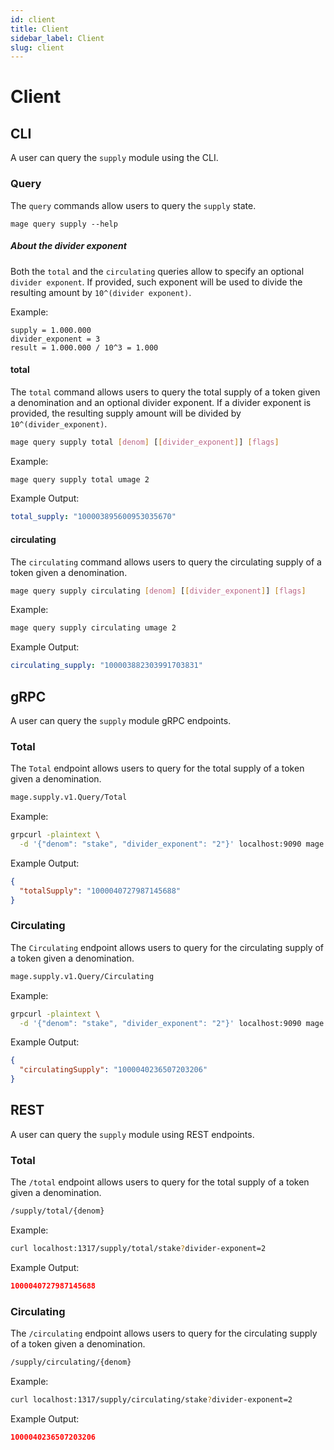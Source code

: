 ```yaml
---
id: client
title: Client
sidebar_label: Client
slug: client
---
```


# Client 

## CLI

A user can query the `supply` module using the CLI. 

### Query 

The `query` commands allow users to query the `supply` state. 

```
mage query supply --help
```

##### About the divider exponent
Both the `total` and the `circulating` queries allow to specify an optional `divider exponent`.
If provided, such exponent will be used to divide the resulting amount by `10^(divider exponent)`.  

Example:
```
supply = 1.000.000
divider_exponent = 3
result = 1.000.000 / 10^3 = 1.000
```

#### total
The `total` command allows users to query the total supply of a token given a denomination and an optional divider exponent. 
If a divider exponent is provided, the resulting supply amount will be divided by `10^(divider_exponent)`.  

```bash
mage query supply total [denom] [[divider_exponent]] [flags]
```

Example: 
```bash
mage query supply total umage 2
```

Example Output: 
```yaml
total_supply: "100003895600953035670"
```

#### circulating
The `circulating` command allows users to query the circulating supply of a token given a denomination. 

```bash
mage query supply circulating [denom] [[divider_exponent]] [flags]
```

Example:
```bash
mage query supply circulating umage 2
```

Example Output:
```yaml
circulating_supply: "100003882303991703831"
```

## gRPC 
A user can query the `supply` module gRPC endpoints. 

### Total
The `Total` endpoint allows users to query for the total supply of a token given a denomination. 

```bash
mage.supply.v1.Query/Total
```

Example:
```bash
grpcurl -plaintext \
  -d '{"denom": "stake", "divider_exponent": "2"}' localhost:9090 mage.supply.v1.Query/Total
```

Example Output:
```json
{
  "totalSupply": "1000040727987145688"
}
```

### Circulating
The `Circulating` endpoint allows users to query for the circulating supply of a token given a denomination.

```bash
mage.supply.v1.Query/Circulating
```

Example:
```bash
grpcurl -plaintext \
  -d '{"denom": "stake", "divider_exponent": "2"}' localhost:9090 mage.supply.v1.Query/Circulating
```

Example Output:
```json
{
  "circulatingSupply": "1000040236507203206"
}
```

## REST 
A user can query the `supply` module using REST endpoints. 

### Total 
The `/total` endpoint allows users to query for the total supply of a token given a denomination. 

```bash
/supply/total/{denom}
```

Example: 
```bash
curl localhost:1317/supply/total/stake?divider-exponent=2
```

Example Output:
```json
1000040727987145688
```

### Circulating
The `/circulating` endpoint allows users to query for the circulating supply of a token given a denomination.

```bash
/supply/circulating/{denom}
```

Example:
```bash
curl localhost:1317/supply/circulating/stake?divider-exponent=2
````

Example Output:
```json
1000040236507203206
```